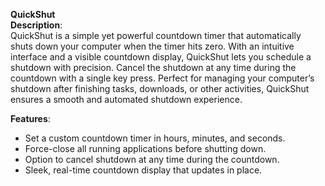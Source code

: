 **QuickShut**  
**Description**:  
QuickShut is a simple yet powerful countdown timer that automatically shuts down your computer when the timer hits zero. With an intuitive interface and a visible countdown display, QuickShut lets you schedule a shutdown with precision. Cancel the shutdown at any time during the countdown with a single key press. Perfect for managing your computer’s shutdown after finishing tasks, downloads, or other activities, QuickShut ensures a smooth and automated shutdown experience.

**Features**:
- Set a custom countdown timer in hours, minutes, and seconds.
- Force-close all running applications before shutting down.
- Option to cancel shutdown at any time during the countdown.
- Sleek, real-time countdown display that updates in place.
